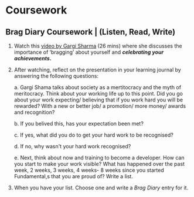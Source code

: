 # Coursework

## Brag Diary Coursework \|  \(Listen, Read, Write\) 

1. Watch this [video by Gargi Sharma](https://yougotthis.io/2020-birmingham-gargi-sharma/) \(26 mins\) where she discusses the importance of ‘bragging’ about yourself and _**celebrating your achievements**_**.** 
2. After watching, reflect on the presentation in your learning journal by answering the following questions:

   a. Gargi Shama talks about society as a mertitocracy and the myth of meritocracy.  Think about your working life up to this point. Did you go about your work expecting/ believing that if you work hard you will be rewarded? With a new or better job/ a promotion/ more money/ awards and recognition?

   b. If you belived this, has your expectation been met?   

   c. If yes, what did you do to get your hard work to be recognised?

   d. If no, why wasn't your hard work recognised?

   e. Next, think about now and training to become a developer.  How can you start to make your work visible? What has happened over the past week, 2 weeks, 3 weeks, 4 weeks- 8 weeks since you started Fundamental,s that you are proud of? Write a list. 

3. When you have your list. Choose one and write a _Brag Diary_ entry for it. 



